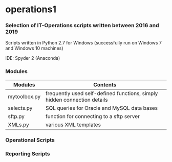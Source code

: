 # operations1
### Selection of IT-Operations scripts written between 2016 and 2019

Scripts written in Python 2.7 for Windows (successfully run on Windows 7 and Windows 10 machines)

IDE: Spyder 2 (Anaconda)

### Modules
Modules | Contents
------------ | -------------
mytoolbox.py|frequently used self-defined functions, simply hidden connection details
selects.py|SQL queries for Oracle and MySQL data bases
sftp.py|function for connecting to a sftp server
XMLs.py|various XML templates

### Operational Scripts

### Reporting Scripts
